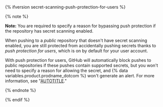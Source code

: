 {% ifversion secret-scanning-push-protection-for-users %}

   {% note %}

   **Note:** You are required to specify a reason for bypassing push protection if the repository has secret scanning enabled.

   When pushing to a _public_ repository that doesn't have secret scanning enabled, you are still protected from accidentally pushing secrets thanks to _push protection for users_, which is on by default for your user account.

   With push protection for users, GitHub will automatically block pushes to public repositories if these pushes contain supported secrets, but you won't need to specify a reason for allowing the secret, and {% data variables.product.prodname_dotcom %} won't generate an alert. For more information, see "[AUTOTITLE](/code-security/secret-scanning/push-protection-for-users)."

   {% endnote %}

{% endif %}

